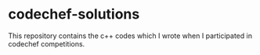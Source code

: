 # codechef-solutions

This repository contains the c++ codes which I wrote when I participated in codechef competitions.
